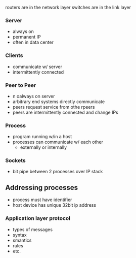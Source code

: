 routers are in the network layer
switches are in the link layer
### Server
- always on
- permanent IP
- often in data center
### Clients
- communicate w/ server
- intermittently connected
### Peer to Peer
- n oalways on server
- arbitrary end systems directly communicate
- peers request service from othe rpeers
- peers are intermittently connected and change IPs
### Process
- program running w/in a host
- processes can communicate w/ each other
	- externally or internally
### Sockets
- bit pipe between 2 processes over IP stack
## Addressing processes
- process must have identifier
- host device has unique 32bit ip address
### Application layer protocol
- types of messages
- syntax
- smantics
- rules
- etc.
